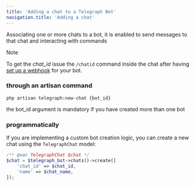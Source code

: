 ```yaml
---
title: 'Adding a chat to a Telegraph Bot'
navigation.title: 'Adding a chat'
---
```



Associating one or more chats to a bot, it is enabled to send messages to that chat and interacting with commands

> [!NOTE]
> To get the _chat_id_ issue the `/chatid` command inside the chat after having [set up a webhook](quickstart/setting-webhook) for your bot.


### through an artisan command

```shell
php artisan telegraph:new-chat {bot_id}
```

the bot_id argument is mandatory if you have created more than one bot

### programmatically

If you are implementing a custom bot creation logic, you can create a new chat using the `TelegraphChat` model:

```php
/** @var TelegraphChat $chat */
$chat = $telegraph_bot->chats()->create([
    'chat_id' => $chat_id,
    'name' => $chat_name,
]);
```
